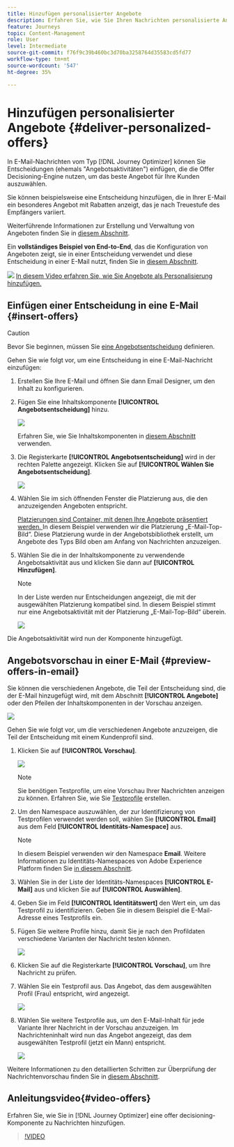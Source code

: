 ```yaml
---
title: Hinzufügen personalisierter Angebote
description: Erfahren Sie, wie Sie Ihren Nachrichten personalisierte Angebote hinzufügen
feature: Journeys
topic: Content-Management
role: User
level: Intermediate
source-git-commit: f76f9c39b460bc3d70ba3258764d35583cd5fd77
workflow-type: tm+mt
source-wordcount: '547'
ht-degree: 35%

---
```


# Hinzufügen personalisierter Angebote {#deliver-personalized-offers}

In E-Mail-Nachrichten vom Typ [!DNL Journey Optimizer] können Sie Entscheidungen (ehemals &quot;Angebotsaktivitäten&quot;) einfügen, die die Offer Decisioning-Engine nutzen, um das beste Angebot für Ihre Kunden auszuwählen.

Sie können beispielsweise eine Entscheidung hinzufügen, die in Ihrer E-Mail ein besonderes Angebot mit Rabatten anzeigt, das je nach Treuestufe des Empfängers variiert.

Weiterführende Informationen zur Erstellung und Verwaltung von Angeboten finden Sie in [diesem Abschnitt](offers/get-started/starting-offer-decisioning.md).

Ein **vollständiges Beispiel von End-to-End**, das die Konfiguration von Angeboten zeigt, sie in einer Entscheidung verwendet und diese Entscheidung in einer E-Mail nutzt, finden Sie in [diesem Abschnitt](offers/offers-e2e.md#insert-decision-in-email).

![](assets/do-not-localize/how-to-video.png) [In diesem Video erfahren Sie, wie Sie Angebote als Personalisierung hinzufügen.](#video-offers)

## Einfügen einer Entscheidung in eine E-Mail {#insert-offers}

>[!CAUTION]
>
>Bevor Sie beginnen, müssen Sie [eine Angebotsentscheidung](offers/offer-activities/create-offer-activities.md) definieren.

Gehen Sie wie folgt vor, um eine Entscheidung in eine E-Mail-Nachricht einzufügen:

1. Erstellen Sie Ihre E-Mail und öffnen Sie dann Email Designer, um den Inhalt zu konfigurieren.

1. Fügen Sie eine Inhaltskomponente **[!UICONTROL Angebotsentscheidung]** hinzu.

   ![](assets/deliver-offer-component.png)

   Erfahren Sie, wie Sie Inhaltskomponenten in [diesem Abschnitt](content-components.md) verwenden.

1. Die Registerkarte **[!UICONTROL Angebotsentscheidung]** wird in der rechten Palette angezeigt. Klicken Sie auf **[!UICONTROL Wählen Sie Angebotsentscheidung]**.

   ![](assets/deliver-offer-tab.png)

1. Wählen Sie im sich öffnenden Fenster die Platzierung aus, die den anzuzeigenden Angeboten entspricht.

   [Platzierungen sind Container, mit denen Ihre Angebote präsentiert werden. ](offers/offer-library/creating-placements.md) In diesem Beispiel verwenden wir die Platzierung „E-Mail-Top-Bild“. Diese Platzierung wurde in der Angebotsbibliothek erstellt, um Angebote des Typs Bild oben am Anfang von Nachrichten anzuzeigen.

1. Wählen Sie die in der Inhaltskomponente zu verwendende Angebotsaktivität aus und klicken Sie dann auf **[!UICONTROL Hinzufügen]**.

   >[!NOTE]
   >
   >In der Liste werden nur Entscheidungen angezeigt, die mit der ausgewählten Platzierung kompatibel sind. In diesem Beispiel stimmt nur eine Angebotsaktivität mit der Platzierung „E-Mail-Top-Bild“ überein.

   ![](assets/deliver-offer-placement.png)

Die Angebotsaktivität wird nun der Komponente hinzugefügt.


## Angebotsvorschau in einer E-Mail {#preview-offers-in-email}

Sie können die verschiedenen Angebote, die Teil der Entscheidung sind, die der E-Mail hinzugefügt wird, mit dem Abschnitt **[!UICONTROL Angebote]** oder den Pfeilen der Inhaltskomponenten in der Vorschau anzeigen.

![](assets/deliver-offer-preview.png)

Gehen Sie wie folgt vor, um die verschiedenen Angebote anzuzeigen, die Teil der Entscheidung mit einem Kundenprofil sind.

1. Klicken Sie auf **[!UICONTROL Vorschau]**.  

   ![](assets/deliver-offer-preview-button.png)

   >[!NOTE]
   >
   >Sie benötigen Testprofile, um eine Vorschau Ihrer Nachrichten anzeigen zu können. Erfahren Sie, wie Sie [Testprofile](building-journeys/creating-test-profiles.md) erstellen.

1. Um den Namespace auszuwählen, der zur Identifizierung von Testprofilen verwendet werden soll, wählen Sie **[!UICONTROL Email]** aus dem Feld **[!UICONTROL Identitäts-Namespace]** aus.

   >[!NOTE]
   >
   >In diesem Beispiel verwenden wir den Namespace **Email**. Weitere Informationen zu Identitäts-Namespaces von Adobe Experience Platform finden Sie [in diesem Abschnitt](https://experienceleague.adobe.com/docs/experience-platform/identity/namespaces.html?lang=de#getting-started).

1. Wählen Sie in der Liste der Identitäts-Namespaces **[!UICONTROL E-Mail]** aus und klicken Sie auf **[!UICONTROL Auswählen]**.

1. Geben Sie im Feld **[!UICONTROL Identitätswert]** den Wert ein, um das Testprofil zu identifizieren. Geben Sie in diesem Beispiel die E-Mail-Adresse eines Testprofils ein.

   <!--For example enter smith@adobe.com and click the **[!UICONTROL Add profile]** button.-->

1. Fügen Sie weitere Profile hinzu, damit Sie je nach den Profildaten verschiedene Varianten der Nachricht testen können.

   ![](assets/deliver-offer-test-profiles.png)

1. Klicken Sie auf die Registerkarte **[!UICONTROL Vorschau]**, um Ihre Nachricht zu prüfen.

1. Wählen Sie ein Testprofil aus. Das Angebot, das dem ausgewählten Profil (Frau) entspricht, wird angezeigt.

   ![](assets/deliver-offer-test-profile-female-preview.png)

1. Wählen Sie weitere Testprofile aus, um den E-Mail-Inhalt für jede Variante Ihrer Nachricht in der Vorschau anzuzeigen. Im Nachrichteninhalt wird nun das Angebot angezeigt, das dem ausgewählten Testprofil (jetzt ein Mann) entspricht.

   ![](assets/deliver-offer-test-profile-male-preview.png)

Weitere Informationen zu den detaillierten Schritten zur Überprüfung der Nachrichtenvorschau finden Sie in [diesem Abschnitt](#preview-your-messages).

## Anleitungsvideo{#video-offers}

Erfahren Sie, wie Sie in [!DNL Journey Optimizer] eine offer decisioning-Komponente zu Nachrichten hinzufügen.

>[!VIDEO](https://video.tv.adobe.com/v/334088?quality=12)
